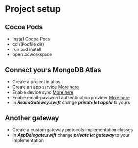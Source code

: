 # Project setup
## Cocoa Pods
* Install Cocoa Pods
* cd /(Podfile dir)
* run pod install
* open .xcworkspace

## Connect yours MongoDB Atlas
* Create a project in atlas
* Create an app service [More here](https://www.mongodb.com/docs/atlas/app-services/manage-apps/create/create-with-ui/)
* Enable device sync [More here](https://www.mongodb.com/docs/atlas/app-services/sync/)
* Enable email-password authentication provider [More here](https://www.mongodb.com/docs/atlas/app-services/authentication/email-password/#std-label-email-password-authentication)
* In ***RealmGateway.swift*** change ***private let appId*** to yours

## Another gateway
* Create a custom gateway protocols implementation classes
* In ***AppDelegate.swift*** change ***private let gateway*** to your implementation